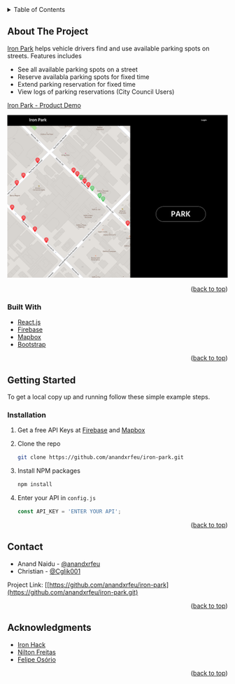 <div id="top"></div>

<!-- TABLE OF CONTENTS -->
<details>
  <summary>Table of Contents</summary>
  <ol>
    <li>
      <a href="#about-the-project">About The Project</a>
      <ul>
        <li><a href="#built-with">Built With</a></li>
      </ul>
    </li>
    <li>
      <a href="#getting-started">Getting Started</a>
      <ul>
        <li><a href="#installation">Installation</a></li>
      </ul>
    </li>
    <li><a href="#contact">Contact</a></li>
    <li><a href="#acknowledgments">Acknowledgments</a></li>
  </ol>
</details>



<!-- ABOUT THE PROJECT -->
## About The Project


[Iron Park](https://iron-park.netlify.app/) helps vehicle drivers find and use available parking spots on streets. Features includes
* See all available parking spots on a street
* Reserve availabla parking spots for fixed time 
* Extend parking reservation for fixed time
* View logs of parking reservations (City Council Users)

[Iron Park - Product Demo](https://drive.google.com/file/d/1OpS7EC64imRhaP4zumQliBNshZQK5sBN/view?usp=sharing)

[![Product Name Screen Shot][product-screenshot]](https://iron-park.netlify.app/)

<p align="right">(<a href="#top">back to top</a>)</p>


### Built With

* [React.js](https://reactjs.org/)
* [Firebase](https://firebase.google.com/)
* [Mapbox](https://www.mapbox.com/)
* [Bootstrap](https://getbootstrap.com)

<p align="right">(<a href="#top">back to top</a>)</p>


<!-- GETTING STARTED -->
## Getting Started

To get a local copy up and running follow these simple example steps.

### Installation

1. Get a free API Keys at [Firebase](https://firebase.google.com/) and [Mapbox](https://www.mapbox.com/)

2. Clone the repo
   ```sh
   git clone https://github.com/anandxrfeu/iron-park.git
   ```
3. Install NPM packages
   ```sh
   npm install
   ```
4. Enter your API in `config.js`
   ```js
   const API_KEY = 'ENTER YOUR API';
   ```

<p align="right">(<a href="#top">back to top</a>)</p>


<!-- CONTACT -->
## Contact

* Anand Naidu - [@anandxrfeu](https://twitter.com/anandxrfeu)
* Christian - [@Cglik001](https://github.com/Cglik001)

Project Link: [[https://github.com/anandxrfeu/iron-park](https://github.com/anandxrfeu/iron-park.git)

<p align="right">(<a href="#top">back to top</a>)</p>


<!-- ACKNOWLEDGMENTS -->
## Acknowledgments

* [Iron Hack](https://github.com/ironhack)
* [Nilton Freitas](https://github.com/oniltos)
* [Felipe Osório](https://github.com/Briofita09)

<p align="right">(<a href="#top">back to top</a>)</p>

<!-- MARKDOWN LINKS & IMAGES -->
[product-screenshot]: src/assets/images/screenshot.png
